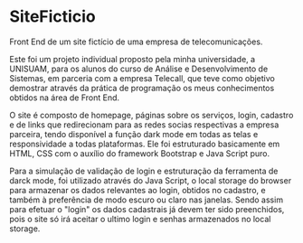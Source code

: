 # SiteFicticio
Front End de um site fictício de uma empresa de telecomunicações.

Este foi um projeto individual proposto pela minha universidade, a UNISUAM, para os alunos do curso de Análise e Desenvolvimento de Sistemas, em parceria com a empresa Telecall, que teve como objetivo demostrar através da prática de programação os meus conhecimentos obtidos na área de Front End.

O site é composto de homepage, páginas sobre os serviços, login, cadastro e de links que redirecionam para as redes socias respectivas a empresa parceira, tendo disponível a função dark mode em todas as telas e responsividade a todas plataformas. Ele foi estruturado basicamente em HTML, CSS com o auxílio do framework Bootstrap e Java Script puro. 

Para a simulação de validação de login e estruturação da ferramenta de darck mode, foi utilizado através do Java Script, o local storage do browser para armazenar os dados relevantes ao login, obtidos no cadastro, e também à preferência de modo escuro ou claro nas janelas. Sendo assim para efetuar o "login" os dados cadastrais já devem ter sido preenchidos, pois o site só irá aceitar o ultimo login e senhas armazenados no local storage. 
